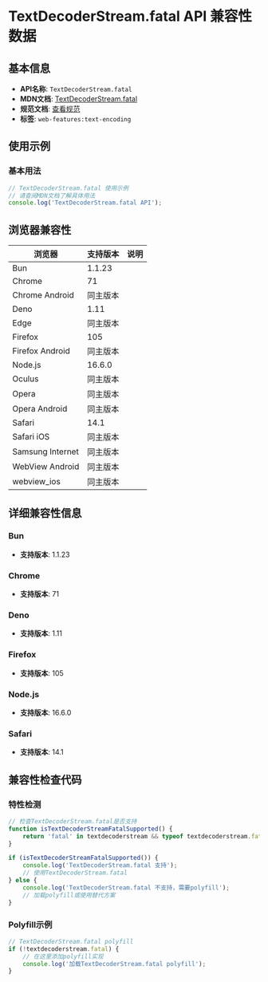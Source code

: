 # TextDecoderStream.fatal API 兼容性数据

## 基本信息

- **API名称**: `TextDecoderStream.fatal`
- **MDN文档**: [TextDecoderStream.fatal](https://developer.mozilla.org/docs/Web/API/TextDecoderStream/fatal)
- **规范文档**: [查看规范](https://encoding.spec.whatwg.org/#dom-textdecoder-fatal)
- **标签**: `web-features:text-encoding`

## 使用示例

### 基本用法

```javascript
// TextDecoderStream.fatal 使用示例
// 请查阅MDN文档了解具体用法
console.log('TextDecoderStream.fatal API');
```

## 浏览器兼容性

| 浏览器 | 支持版本 | 说明 |
|--------|----------|------|
| Bun | 1.1.23 |  |
| Chrome | 71 |  |
| Chrome Android | 同主版本 |  |
| Deno | 1.11 |  |
| Edge | 同主版本 |  |
| Firefox | 105 |  |
| Firefox Android | 同主版本 |  |
| Node.js | 16.6.0 |  |
| Oculus | 同主版本 |  |
| Opera | 同主版本 |  |
| Opera Android | 同主版本 |  |
| Safari | 14.1 |  |
| Safari iOS | 同主版本 |  |
| Samsung Internet | 同主版本 |  |
| WebView Android | 同主版本 |  |
| webview_ios | 同主版本 |  |

## 详细兼容性信息

### Bun

- **支持版本**: 1.1.23

### Chrome

- **支持版本**: 71

### Deno

- **支持版本**: 1.11

### Firefox

- **支持版本**: 105

### Node.js

- **支持版本**: 16.6.0

### Safari

- **支持版本**: 14.1

## 兼容性检查代码

### 特性检测

```javascript
// 检查TextDecoderStream.fatal是否支持
function isTextDecoderStreamFatalSupported() {
    return 'fatal' in textdecoderstream && typeof textdecoderstream.fatal === 'function';
}

if (isTextDecoderStreamFatalSupported()) {
    console.log('TextDecoderStream.fatal 支持');
    // 使用TextDecoderStream.fatal
} else {
    console.log('TextDecoderStream.fatal 不支持，需要polyfill');
    // 加载polyfill或使用替代方案
}
```

### Polyfill示例

```javascript
// TextDecoderStream.fatal polyfill
if (!textdecoderstream.fatal) {
    // 在这里添加polyfill实现
    console.log('加载TextDecoderStream.fatal polyfill');
}
```

